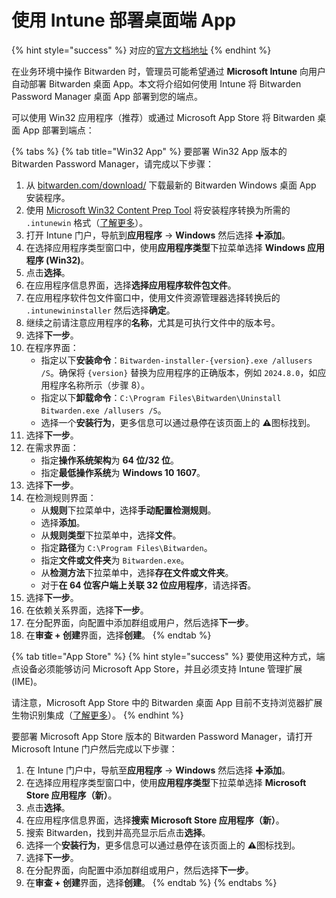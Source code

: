 # 使用 Intune 部署桌面端 App

{% hint style="success" %}
对应的[官方文档地址](https://bitwarden.com/help/deploy-desktop-apps-with-intune/)
{% endhint %}

在业务环境中操作 Bitwarden 时，管理员可能希望通过 **Microsoft Intune** 向用户自动部署 Bitwarden 桌面 App。本文将介绍如何使用 Intune 将 Bitwarden Password Manager 桌面 App 部署到您的端点。

可以使用 Win32 应用程序（推荐）或通过 Microsoft App Store 将 Bitwarden 桌面 App 部署到端点：

{% tabs %}
{% tab title="Win32 App" %}
要部署 Win32  App 版本的 Bitwarden Password Manager，请完成以下步骤：

1. 从 [bitwarden.com/download/](https://bitwarden.com/download/) 下载最新的 Bitwarden Windows 桌面 App 安装程序。
2. 使用 [Microsoft Win32 Content Prep Tool](https://github.com/Microsoft/Microsoft-Win32-Content-Prep-Tool) 将安装程序转换为所需的 `.intunewin` 格式（[了解更多](https://learn.microsoft.com/zh-cn/mem/intune/apps/apps-win32-prepare)）。
3. 打开 Intune 门户，导航到**应用程序** → **Windows** 然后选择 ✚**添加**。
4. 在选择应用程序类型窗口中，使用**应用程序类型**下拉菜单选择 **Windows 应用程序 (Win32)**。
5. 点击**选择**。
6. 在应用程序信息界面，选择**选择应用程序软件包文件**。
7. 在应用程序软件包文件窗口中，使用文件资源管理器选择转换后的 `.intunewininstaller` 然后选择**确定**。
8. 继续之前请注意应用程序的**名称**，尤其是可执行文件中的版本号。
9. 选择**下一步**。
10. 在程序界面：
    * 指定以下**安装命令**：`Bitwarden-installer-{version}.exe /allusers /S`。确保将 `{version}` 替换为应用程序的正确版本，例如 `2024.8.0`，如应用程序名称所示（步骤 8）。
    * 指定以下**卸载命令**：`C:\Program Files\Bitwarden\Uninstall Bitwarden.exe /allusers /S`。
    * 选择一个**安装行为**，更多信息可以通过悬停在该页面上的 **⚠️**图标找到。
11. 选择**下一步**。
12. 在需求界面：
    * 指定**操作系统架构**为 **64 位/32 位**。
    * 指定**最低操作系统**为 **Windows 10 1607**。
13. 选择**下一步**。
14. 在检测规则界面：
    * 从**规则**下拉菜单中，选择**手动配置检测规则**。
    * 选择**添加**。
    * 从**规则类型**下拉菜单中，选择**文件**。
    * 指定**路径**为 `C:\Program Files\Bitwarden`。
    * 指定**文件或文件夹**为 `Bitwarden.exe`。
    * 从**检测方法**下拉菜单中，选择**存在文件或文件夹**。
    * 对于**在 64 位客户端上关联 32 位应用程序**，请选择**否**。
15. 选择**下一步**。
16. 在依赖关系界面，选择**下一步**。
17. 在分配界面，向配置中添加群组或用户，然后选择**下一步**。
18. 在**审查 + 创建**界面，选择**创建**。
{% endtab %}

{% tab title="App Store" %}
{% hint style="success" %}
要使用这种方式，端点设备必须能够访问 Microsoft App Store，并且必须支持 Intune 管理扩展 (IME)。

请注意，Microsoft App Store 中的 Bitwarden 桌面 App 目前不支持浏览器扩展生物识别集成（[了解更多](../../../your-vault/unlocking-with-biometrics.md)）。
{% endhint %}

要部署 Microsoft App Store 版本的 Bitwarden Password Manager，请打开 Microsoft Intune 门户然后完成以下步骤：

1. 在 Intune 门户中，导航至**应用程序** → **Windows** 然后选择 ✚**添加**。
2. 在选择应用程序类型窗口中，使用**应用程序类型**下拉菜单选择 **Microsoft Store 应用程序（新）**。
3. 点击**选择**。
4. 在应用程序信息界面，选择**搜索 Microsoft Store 应用程序（新）**。
5. 搜索 Bitwarden，找到并高亮显示后点击**选择**。
6. 选择一个**安装行为**，更多信息可以通过悬停在该页面上的 **⚠️**图标找到。
7. 选择**下一步**。
8. 在分配界面，向配置中添加群组或用户，然后选择**下一步**。
9. 在**审查 + 创建**界面，选择**创建**。
{% endtab %}
{% endtabs %}

